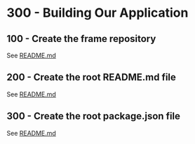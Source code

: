 # 300 - Building Our Application

## 100 - Create the frame repository

See [README.md](./100/README.md)

## 200 - Create the root README.md file

See [README.md](./200/README.md)

## 300 - Create the root package.json file

See [README.md](./300/README.md)
